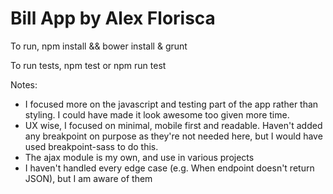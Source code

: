 # Bill App by Alex Florisca

To run,
    npm install && bower install & grunt

To run tests, npm test or npm run test

Notes:

- I focused more on the javascript and testing part of the app rather than styling. I could have made it look awesome too given more time.
- UX wise, I focused on minimal, mobile first and readable. Haven't added any breakpoint on purpose as they're not needed here, but I would have used breakpoint-sass to do this.
- The ajax module is my own, and use in various projects
- I haven't handled every edge case (e.g. When endpoint doesn't return JSON), but I am aware of them
